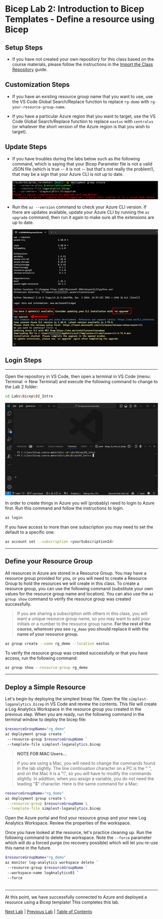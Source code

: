 # Bicep Lab 2: Introduction to Bicep Templates - Define a resource using Bicep

## Setup Steps

* If you have not created your own repository for this class based on the course materials, please follow the instructions in the [Import the Class Repository](../../setup/4-Clone-Repo.md) guide.

## Customization Steps

* If you have an existing resource group name that you want to use, use the VS Code Global Search/Replace function to replace `rg-demo` with `rg-your-resource-group-name`.

* If you have a particular Azure region that you want to target, use the VS Code Global Search/Replace function to replace `eastus` with `centralus` (or whatever the short version of the Azure region is that you wish to target).

## Update Steps

* If you have troubles during the labs below such as the following command, which is saying that your Bicep Parameter file is not a valid JSON file (which is true -- it is not -- but that's not really the problem!), that may be a sign that your Azure CLI is not up to date.

  ![AZ Error](img/az_error.png)

* Run the `az --version` command to check your Azure CLI version.  If there are updates available, update your Azure CLI by running the `az upgrade` command, then run it again to make sure all the extensions are up to date.

  ![AZ Upgrade](img/az_upgrade.png)

## Login Steps

---

Open the repository in VS Code, then open a terminal in VS Code (menu: Terminal -> New Terminal) and execute the following command to change to the Lab 2 folder:

``` bash
cd Labs\Bicep\02_Intro
```

  ![Terminal](img/Terminal_01.png)

In order to create things in Azure you will (probably) need to login to Azure first.  Run this command and follow the instructions to login.

``` bash
az login
```

If you have access to more than one subscription you may need to set the default to a specific one:

``` bash
az account set --subscription <yourSubscriptionId>
```

---

## Define your Resource Group

All resources in Azure are stored in a Resource Group.  You may have a resource group provided for you, or you will need to create a Resource Group to hold the resources we will create in this class.  To create a resource group, you can use the following command (substitute your own values for the resource group name and location). You can also use the `az group show` command to verify the resource group was created successfully.

> If you are sharing a subscription with others in this class, you will want a unique resource group name, so you may want to add your initials or a number to the resource group name. 
**For the rest of the course, wherever you see `rg_demo` you should replace it with the name of your resource group.**

``` bash
az group create --name rg_demo --location eastus
```

To verify the resource group was created successfully or that you have access, run the following command:

``` bash
az group show --resource-group rg_demo
```

---

## Deploy a Simple Resource

Let's begin by deploying the simplest bicep file.  Open the file `simplest-loganalytics.bicep` in VS Code and review the contents.  This file will create a Log Analytics Workspace in the resource group you created in the previous step. When you are ready, run the following command in the terminal window to deploy the bicep file:

``` bash
$resourceGroupName="rg_demo"
az deployment group create `
 --resource-group $resourceGroupName `
 --template-file simplest-loganalytics.bicep

```

> **NOTE FOR MAC Users...**

> If you are using a Mac, you will need to change the commands found in the lab slightly.  The line continuation character on a PC is the "`", and on the Mac it is a "\\", so you will have to modify the commands slightly.  In addition, when you assign a variable, you do not need the leading "$" character.  Here is the same command for a Mac:

``` bash
resourceGroupName="rg_demo"
az deployment group create \
 --resource-group $resourceGroupName \
 --template-file simplest-loganalytics.bicep

```

Open the Azure portal and find your resource group and your new Log Analytics Workspace.  Review the properties of the workspace.

Once you have looked at the resource, let's practice cleaning up.  Run the following command to delete the workspace. Note the `--force` parameter which will do a forced purge (no recovery possible) which will let you re-use this name in the future.

``` bash
$resourceGroupName="rg_demo"
az monitor log-analytics workspace delete `
 --resource-group $resourceGroupName `
 --workspace-name logAnalytics01 `
 --force
 
```

---

At this point, we have successfully connected to Azure and deployed a resource using a Bicep template! This completes this lab.

[Next Lab](../03_Parameters/readme.md) | [Previous Lab](../02_Intro/readme.md) | [Table of Contents](./readme.md)
